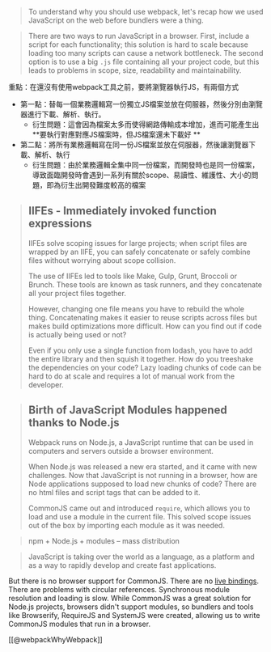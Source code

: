

> To understand why you should use webpack, let's recap how we used JavaScript on the web before bundlers were a thing.

> There are two ways to run JavaScript in a browser. First, include a script for each functionality; this solution is hard to scale because loading too many scripts can cause a network bottleneck. The second option is to use a big `.js` file containing all your project code, but this leads to problems in scope, size, readability and maintainability.

重點：在還沒有使用webpack工具之前，要將瀏覽器執行JS，有兩個方式
- 第一點：替每一個業務邏輯寫一份獨立JS檔案並放在伺服器，然後分別由瀏覽器進行下載、解析、執行。
	- 衍生問題：這會因為檔案太多而使得網路傳輸成本增加，進而可能產生出 **要執行對應對應JS檔案時，但JS檔案還未下載好 ** 
- 第二點：將所有業務邏輯寫在同一份JS檔案並放在伺服器，然後讓瀏覽器下載、解析、執行
	- 衍生問題：由於業務邏輯全集中同一份檔案，而開發時也是同一份檔案，導致面臨開發時會遇到一系列有關於scope、易讀性、維護性、大小的問題，即為衍生出開發難度較高的檔案


> ## IIFEs - Immediately invoked function expressions
>
> IIFEs solve scoping issues for large projects; when script files are wrapped by an IIFE, you can safely concatenate or safely combine files without worrying about scope collision.
>
> The use of IIFEs led to tools like Make, Gulp, Grunt, Broccoli or Brunch. These tools are known as task runners, and they concatenate all your project files together.
>
> However, changing one file means you have to rebuild the whole thing. Concatenating makes it easier to reuse scripts across files but makes build optimizations more difficult. How can you find out if code is actually being used or not?
>
> Even if you only use a single function from lodash, you have to add the entire library and then squish it together. How do you treeshake the dependencies on your code? Lazy loading chunks of code can be hard to do at scale and requires a lot of manual work from the developer.




> ## Birth of JavaScript Modules happened thanks to Node.js[](https://webpack.js.org/concepts/why-webpack/#birth-of-javascript-modules-happened-thanks-to-nodejs)
> 
> Webpack runs on Node.js, a JavaScript runtime that can be used in computers and servers outside a browser environment.
> 
> When Node.js was released a new era started, and it came with new challenges. Now that JavaScript is not running in a browser, how are Node applications supposed to load new chunks of code? There are no html files and script tags that can be added to it.
> 
> CommonJS came out and introduced `require`, which allows you to load and use a module in the current file. This solved scope issues out of the box by importing each module as it was needed.

>  npm + Node.js + modules – mass distribution[](https://webpack.js.org/concepts/why-webpack/#npm--nodejs--modules--mass-distribution)


> JavaScript is taking over the world as a language, as a platform and as a way to rapidly develop and create fast applications.

But there is no browser support for CommonJS. There are no [live bindings](https://medium.com/webpack/the-state-of-javascript-modules-4636d1774358). There are problems with circular references. Synchronous module resolution and loading is slow. While CommonJS was a great solution for Node.js projects, browsers didn't support modules, so bundlers and tools like Browserify, RequireJS and SystemJS were created, allowing us to write CommonJS modules that run in a browser.

[[@webpackWhyWebpack]]


